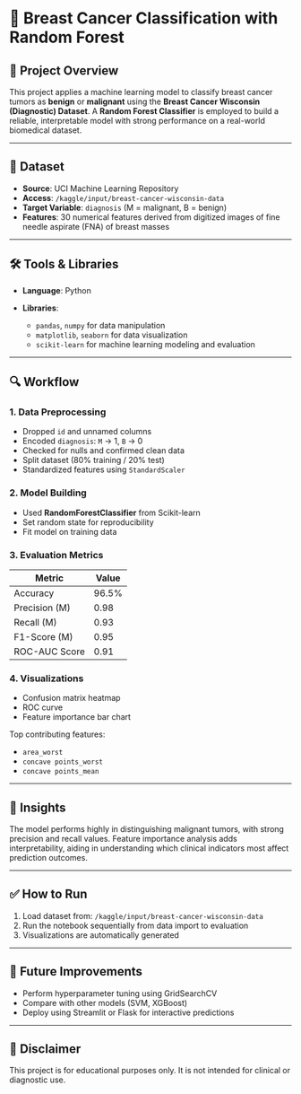 
# 🧠 Breast Cancer Classification with Random Forest

## 📖 Project Overview

This project applies a machine learning model to classify breast cancer tumors as **benign** or **malignant** using the **Breast Cancer Wisconsin (Diagnostic) Dataset**. A **Random Forest Classifier** is employed to build a reliable, interpretable model with strong performance on a real-world biomedical dataset.

---

## 📂 Dataset

* **Source**: UCI Machine Learning Repository
* **Access**: `/kaggle/input/breast-cancer-wisconsin-data`
* **Target Variable**: `diagnosis` (M = malignant, B = benign)
* **Features**: 30 numerical features derived from digitized images of fine needle aspirate (FNA) of breast masses

---

## 🛠️ Tools & Libraries

* **Language**: Python
* **Libraries**:

  * `pandas`, `numpy` for data manipulation
  * `matplotlib`, `seaborn` for data visualization
  * `scikit-learn` for machine learning modeling and evaluation

---

## 🔍 Workflow

### 1. Data Preprocessing

* Dropped `id` and unnamed columns
* Encoded `diagnosis`: `M` → 1, `B` → 0
* Checked for nulls and confirmed clean data
* Split dataset (80% training / 20% test)
* Standardized features using `StandardScaler`

### 2. Model Building

* Used **RandomForestClassifier** from Scikit-learn
* Set random state for reproducibility
* Fit model on training data

### 3. Evaluation Metrics

| Metric        | Value |
| ------------- | ----- |
| Accuracy      | 96.5% |
| Precision (M) | 0.98  |
| Recall (M)    | 0.93  |
| F1-Score (M)  | 0.95  |
| ROC-AUC Score | 0.91  |

### 4. Visualizations

* Confusion matrix heatmap
* ROC curve
* Feature importance bar chart

Top contributing features:

* `area_worst`
* `concave points_worst`
* `concave points_mean`

---

## 🔎 Insights

The model performs highly in distinguishing malignant tumors, with strong precision and recall values. Feature importance analysis adds interpretability, aiding in understanding which clinical indicators most affect prediction outcomes.

---

## ✅ How to Run

1. Load dataset from: `/kaggle/input/breast-cancer-wisconsin-data`
2. Run the notebook sequentially from data import to evaluation
3. Visualizations are automatically generated

---

## 🚀 Future Improvements

* Perform hyperparameter tuning using GridSearchCV
* Compare with other models (SVM, XGBoost)
* Deploy using Streamlit or Flask for interactive predictions

---

## 💼 Disclaimer

This project is for educational purposes only. It is not intended for clinical or diagnostic use.


